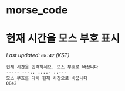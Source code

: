 # morse_code
# 현재 시간을 모스 부호 표시
<!-- MORSE_TIME_START -->
_Last updated: `08:42` (KST)_

```
현재 시간을 입력하세요. 모스 부호로 바꿉니다
----- ---.. ....- ..---
모스 부호를 다시 현재 시간으로 바꿉니다
0842
```
<!-- MORSE_TIME_END -->
